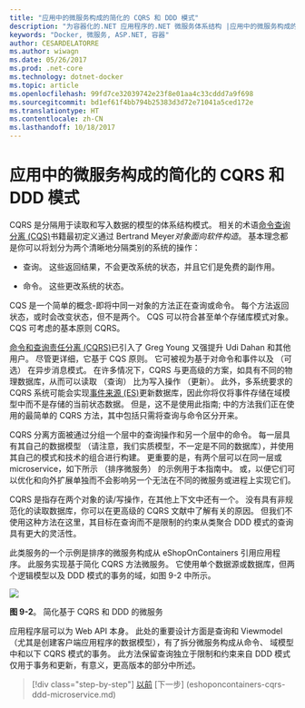 ```yaml
---
title: "应用中的微服务构成的简化的 CQRS 和 DDD 模式"
description: "为容器化的.NET 应用程序的.NET 微服务体系结构 |应用中的微服务构成的简化的 CQRS 和 DDD 模式"
keywords: "Docker, 微服务, ASP.NET, 容器"
author: CESARDELATORRE
ms.author: wiwagn
ms.date: 05/26/2017
ms.prod: .net-core
ms.technology: dotnet-docker
ms.topic: article
ms.openlocfilehash: 99fd7ce32039742e23f8e01aa4c33cddd7a9f698
ms.sourcegitcommit: bd1ef61f4bb794b25383d3d72e71041a5ced172e
ms.translationtype: HT
ms.contentlocale: zh-CN
ms.lasthandoff: 10/18/2017
---
```

# <a name="applying-simplified-cqrs-and-ddd-patterns-in-a-microservice"></a>应用中的微服务构成的简化的 CQRS 和 DDD 模式

CQRS 是分隔用于读取和写入数据的模型的体系结构模式。 相关的术语[命令查询分离 (CQS)](https://martinfowler.com/bliki/CommandQuerySeparation.html)书籍最初定义通过 Bertrand Meyer*对象面向软件构造*。 基本理念都是你可以将划分为两个清晰地分隔类别的系统的操作：

-   查询。 这些返回结果，不会更改系统的状态，并且它们是免费的副作用。

-   命令。 这些更改系统的状态。

CQS 是一个简单的概念-即将中同一对象的方法正在查询或命令。 每个方法返回状态，或时会改变状态，但不是两个。 CQS 可以符合甚至单个存储库模式对象。 CQS 可考虑的基本原则 CQRS。

[命令和查询责任分离 (CQRS)](https://martinfowler.com/bliki/CQRS.html)已引入了 Greg Young 又强提升 Udi Dahan 和其他用户。 尽管更详细，它基于 CQS 原则。 它可被视为基于对命令和事件以及 （可选） 在异步消息模式。 在许多情况下，CQRS 与更高级的方案，如具有不同的物理数据库，从而可以读取 （查询） 比为写入操作 （更新）。 此外，多系统要求的 CQRS 系统可能会实现[事件来源 (ES)](http://codebetter.com/gregyoung/2010/02/20/why-use-event-sourcing/)更新数据库，因此你将仅将事件存储在域模型中而不是存储的当前状态数据。 但是，这不是使用此指南; 中的方法我们正在使用的最简单的 CQRS 方法，其中包括只需将查询与命令区分开来。

CQRS 分离方面被通过分组一个层中的查询操作和另一个层中的命令。 每一层具有其自己的数据模型 （请注意，我们实质模型，不一定是不同的数据库），并使用其自己的模式和技术的组合进行构建。 更重要的是，有两个层可以在同一层或 microservice，如下所示 （排序微服务） 的示例用于本指南中。 或，以便它们可以优化和向外扩展单独而不会影响另一个无法在不同的微服务或进程上实现它们。

CQRS 是指存在两个对象的读/写操作，在其他上下文中还有一个。 没有具有非规范化的读取数据库，你可以在更高级的 CQRS 文献中了解有关的原因。 但我们不使用这种方法在这里，其目标在查询而不是限制的约束从类聚合 DDD 模式的查询具有更大的灵活性。

此类服务的一个示例是排序的微服务构成从 eShopOnContainers 引用应用程序。 此服务实现基于简化 CQRS 方法微服务。 它使用单个数据源或数据库，但两个逻辑模型以及 DDD 模式的事务的域，如图 9-2 中所示。

![](./media/image2.png)

**图 9-2**。 简化基于 CQRS 和 DDD 的微服务

应用程序层可以为 Web API 本身。 此处的重要设计方面是查询和 Viewmodel （尤其是创建客户端应用程序的数据模型），有了拆分微服务构成从命令、 域模型中和以下 CQRS 模式的事务。 此方法保留查询独立于限制和约束来自 DDD 模式仅用于事务和更新，有意义，更高版本的部分中所述。


>[!div class="step-by-step"]
[以前](index.md) [下一步] (eshoponcontainers-cqrs-ddd-microservice.md)

